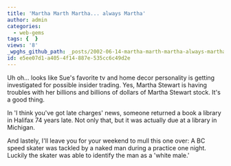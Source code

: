 ```yaml
---
title: 'Martha Marth Martha... always Martha'
author: admin
categories:
  - web-gems
tags: {  }
views: '8'
_wpghs_github_path: _posts/2002-06-14-martha-marth-martha-always-martha.md
id: e5ee07d1-a405-4f14-887e-535cc6c49d2e
---
```

<p>Uh oh... looks like Sue's favorite tv and home decor personality is getting investigated for possible insider trading. Yes, Martha Stewart is having troubles with her billions and billions of dollars of Martha Stewart stock. It's a good thing.</p>
<p>In 'I think you've got late charges' news, someone returned a book a library in Halifax 74 years late. Not only that, but it was actually due at a library in Michigan.</p>
<p>And lastely, I'll leave you for your weekend to mull this one over: A BC speed skater was tackled by a naked man during a practice one night. Luckily the skater was able to identify the man as a 'white male.'</p>
